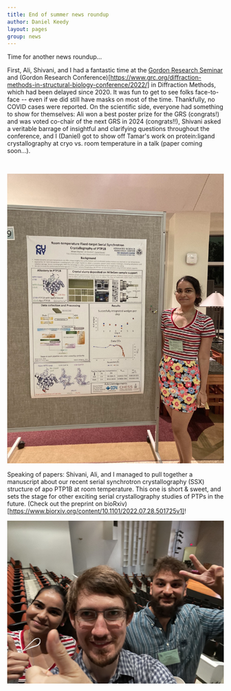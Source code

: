 ```yaml
---
title: End of summer news roundup
author: Daniel Keedy
layout: pages
group: news
---
```


Time for another news roundup... 

First, Ali, Shivani, and I had a fantastic time at the [Gordon Research Seminar](https://www.grc.org/diffraction-methods-in-structural-biology-grs-conference/2022/) and (Gordon Research Conference)[https://www.grc.org/diffraction-methods-in-structural-biology-conference/2022/] in Diffraction Methods, which had been delayed since 2020. It was fun to get to see folks face-to-face -- even if we did still have masks on most of the time. Thankfully, no COVID cases were reported. On the scientific side, everyone had something to show for themselves: Ali won a best poster prize for the GRS (congrats!) and was voted co-chair of the next GRS in 2024 (congrats!!), Shivani asked a veritable barrage of insightful and clarifying questions throughout the conference, and I (Daniel) got to show off Tamar's work on protein:ligand crystallography at cryo vs. room temperature in a talk (paper coming soon...).

<span class="image fit"><img src="/images/GRC_2022_poster_AE.jpg" alt="" class="img-responsive"></span>

<span class="image fit"><img src="/images/GRC_2022_poster_SS.jpg" alt="" class="img-responsive"></span>

Speaking of papers: Shivani, Ali, and I managed to pull together a manuscript about our recent serial synchrotron crystallography (SSX) structure of apo PTP1B at room temperature. This one is short & sweet, and sets the stage for other exciting serial crystallography studies of PTPs in the future. (Check out the preprint on bioRxiv)[https://www.biorxiv.org/content/10.1101/2022.07.28.501725v1]!

<span class="image fit"><img src="/images/PTP1B_chip_paper_submitted.jpg" alt="" class="img-responsive"></span>
